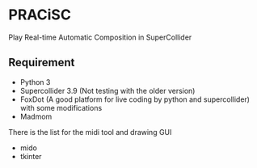 # PRACiSC
Play Real-time Automatic Composition in SuperCollider

## Requirement
* Python 3
* Supercollider 3.9 (Not testing with the older version)
* FoxDot (A good platform for live coding by python and supercollider) with some modifications
* Madmom

There is the list for the midi tool and drawing GUI
* mido
* tkinter
